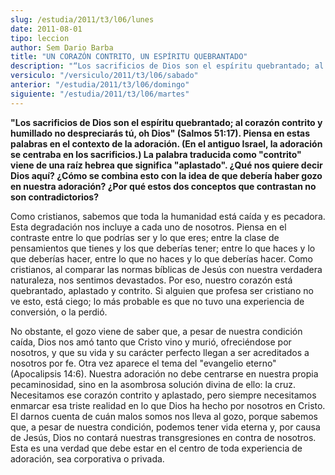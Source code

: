 ```yaml
---
slug: /estudia/2011/t3/l06/lunes
date: 2011-08-01
tipo: leccion
author: Sem Dario Barba
title: "UN CORAZÓN CONTRITO, UN ESPÍRITU QUEBRANTADO"
description: "“Los sacrificios de Dios son el espíritu quebrantado; al corazón contrito y  humillado no despreciarás tú, oh Dios”"
versiculo: "/versiculo/2011/t3/l06/sabado"
anterior: "/estudia/2011/t3/l06/domingo"
siguiente: "/estudia/2011/t3/l06/martes"
---
```


**"Los sacrificios de Dios son el espíritu quebrantado; al corazón contrito y humillado no despreciarás tú, oh Dios" (Salmos 51:17). Piensa en estas palabras en el contexto de la adoración. (En el antiguo Israel, la adoración se centraba en los sacrificios.) La palabra traducida como "contrito" viene de una raíz hebrea que significa "aplastado". ¿Qué nos quiere decir Dios aquí? ¿Cómo se combina esto con la idea de que debería haber gozo en nuestra adoración? ¿Por qué estos dos conceptos que contrastan no son contradictorios?**

Como cristianos, sabemos que toda la humanidad está caída y es pecadora. Esta degradación nos incluye a cada uno de nosotros. Piensa en el contraste entre lo que podrías ser y lo que eres; entre la clase de pensamientos que tienes y los que deberías tener; entre lo que haces y lo que deberías hacer, entre lo que no haces y lo que deberías hacer. Como cristianos, al comparar las normas bíblicas de Jesús con nuestra verdadera naturaleza, nos sentimos devastados. Por eso, nuestro corazón está quebrantado, aplastado y contrito. Si alguien que profesa ser cristiano no ve esto, está ciego; lo más probable es que no tuvo una experiencia de conversión, o la perdió.

No obstante, el gozo viene de saber que, a pesar de nuestra condición caída, Dios nos amó tanto que Cristo vino y murió, ofreciéndose por nosotros, y que su vida y su carácter perfecto llegan a ser acreditados a nosotros por fe. Otra vez aparece el tema del "evangelio eterno" (Apocalipsis 14:6). Nuestra adoración no debe centrarse en nuestra propia pecaminosidad, sino en la asombrosa solución divina de ello: la cruz. Necesitamos ese corazón contrito y aplastado, pero siempre necesitamos enmarcar esa triste realidad en lo que Dios ha hecho por nosotros en Cristo. El darnos cuenta de cuán malos somos nos lleva al gozo, porque sabemos que, a pesar de nuestra condición, podemos tener vida eterna y, por causa de Jesús, Dios no contará nuestras transgresiones en contra de nosotros. Esta es una verdad que debe estar en el centro de toda experiencia de adoración, sea corporativa o privada.
